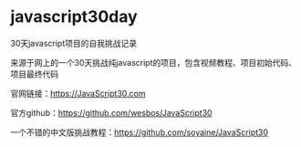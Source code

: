 # javascript30day
30天javascript项目的自我挑战记录

来源于网上的一个30天挑战纯javascript的项目，包含视频教程、项目初始代码、项目最终代码

官网链接：https://JavaScript30.com

官方github：https://github.com/wesbos/JavaScript30

一个不错的中文版挑战教程：https://github.com/soyaine/JavaScript30


